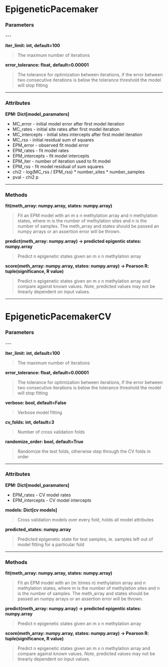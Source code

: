 # EpigeneticPacemaker

<h3>Parameters</h3>
---

**iter_limit: int, default=100**
> The maximum number of iterations

**error_tolerance: float, default=0.00001**
> The tolerance for optimization between iterations, if the error between two consecutive iterations is below the 
tolerance threshold the model will stop fitting

---
 
<h3>Attributes</h3>

**EPM: Dict[model_paramaters]**

- MC_error - initial model error after first model iteration
- MC_rates - initial site rates after first model iteration
- MC_intercepts - initial sites intercepts after first model iteration
- MC_rss - initial residual sum of squares
- EPM_error - observed fit model error 
- EPM_rates - fit model rates
- EPM_intercepts - fit model intercepts
- EPM_iter - number of iteration used to fit model 
- EPM_rss - fit model residual of sum squares
- chi2 - log(MC_rss / EPM_rss) * number_sites * number_samples
- pval - chi2 p 
---
<h3>Methods</h3>

**fit(meth_array: numpy.array, states: numpy.array)**
> Fit an EPM model with an m x n methylation array and n methylation states, where m is the number of methylation sites 
and n is the number of samples. The meth_array and states should be passed an numpy arrays or an assertion error will be thrown. 

**predict(meth_array: numpy.array) -> predicted epigentic states: numpy.array**
> Predict n epigenetic states given an m x n methylation array

**score(meth_array: numpy.array, states: numpy.array) -> Pearson R: tuple(significance, R value)**
> Predict n epigenetic states given an m x n methylation array and compare against known values. *Note*, predicted values may 
not be linearly dependent on input values.  

***

# EpigeneticPacemakerCV

<h3>Parameters</h3>
---

**iter_limit: int, default=100**
> The maximum number of iterations

**error_tolerance: float, default=0.00001**
> The tolerance for optimization between iterations, if the error between two consecutive iterations is below the 
tolerance threshold the model will stop fitting

**verbose:  bool, default=False**
> Verbose model fitting

**cv_folds: int, default=3**
> Number of cross validation folds 

**randomize_order: bool, default=True**
> Randomize the test folds, otherwise step through the CV folds in order

---
 
<h3>Attributes</h3>

**EPM: Dict[model_paramaters]**

- EPM_rates - CV model rates
- EPM_intercepts - CV model intercepts

**models: Dict[cv models]**
> Cross validation models over every fold, holds all model attributes

**predicted_states: numpy.array**
> Predicted epigenetic state for test samples, ie. samples left out of model fitting for a particular fold

---
<h3>Methods</h3>

**fit(meth_array: numpy.array, states: numpy.array)**
> Fit an EPM model with an \(m \times n\) methylation array and n methylation states, where m is the number of methylation sites 
and n is the number of samples. The meth_array and states should be passed an numpy arrays or an assertion error will be thrown. 

**predict(meth_array: numpy.array) -> predicted epigentic states: numpy.array**
> Predict n epigenetic states given an m x n methylation array

**score(meth_array: numpy.array, states: numpy.array) -> Pearson R: tuple(significance, R value)**
> Predict n epigenetic states given an m x n methylation array and compare against known values. *Note*, predicted values may 
not be linearly dependent on input values.  
